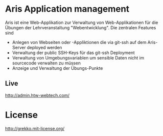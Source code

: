 # Aris Application management
Aris ist eine Web-Applikation zur Verwaltung von Web-Applikationen für die Übungen
der Lehrveranstaltung "Webentwicklung". Die zentralen Features sind

* Anlegen von Webseiten oder -Appliktionen die via git-ssh auf dem Aris-Server deployed werden
* Verwaltung der public SSH-Keys für das git-ssh Deployment
* Verwaltung von Umgebungsvariablen um sensible Daten nicht im sourcecode verwalten zu müssen
* Anzeige und Verwaltung der Übungs-Punkte

## Live
http://admin.htw-webtech.com/

# License
http://grekko.mit-license.org/
